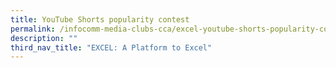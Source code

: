 ```yaml
---
title: YouTube Shorts popularity contest
permalink: /infocomm-media-clubs-cca/excel-youtube-shorts-popularity-contest/
description: ""
third_nav_title: "EXCEL: A Platform to Excel"
---
```

